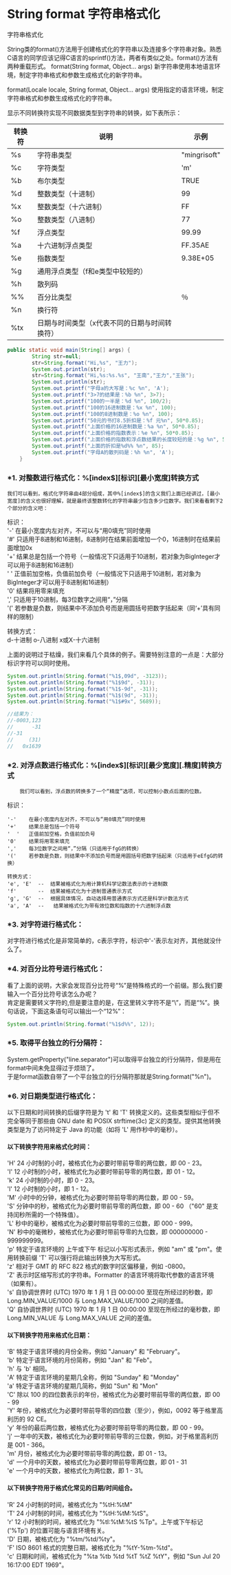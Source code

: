 # String format 字符串格式化

字符串格式化

String类的format()方法用于创建格式化的字符串以及连接多个字符串对象。熟悉C语言的同学应该记得C语言的sprintf()方法，两者有类似之处。format()方法有两种重载形式。
format(String format, Object... args) 新字符串使用本地语言环境，制定字符串格式和参数生成格式化的新字符串。

format(Locale locale, String format, Object... args) 使用指定的语言环境，制定字符串格式和参数生成格式化的字符串。

显示不同转换符实现不同数据类型到字符串的转换，如下表所示：

转换符|说明|示例
-----|---|---
%s|字符串类型|"mingrisoft"
%c|字符类型|'m'
%b|布尔类型|TRUE
%d|整数类型（十进制）|99
%x|整数类型（十六进制）|FF
%o|整数类型（八进制）|77
%f|浮点类型|99.99
%a|十六进制浮点类型|FF.35AE
%e|指数类型|9.38E+05
%g|通用浮点类型（f和e类型中较短的）|
%h|散列码|
%%|百分比类型|％
%n|换行符|
%tx|日期与时间类型（x代表不同的日期与时间转换符）


```java
public static void main(String[] args) {
        String str=null;
        str=String.format("Hi,%s", "王力");
        System.out.println(str);
        str=String.format("Hi,%s:%s.%s", "王南","王力","王张");          
        System.out.println(str);                         
        System.out.printf("字母a的大写是：%c %n", 'A');
        System.out.printf("3>7的结果是：%b %n", 3>7);
        System.out.printf("100的一半是：%d %n", 100/2);
        System.out.printf("100的16进制数是：%x %n", 100);
        System.out.printf("100的8进制数是：%o %n", 100);
        System.out.printf("50元的书打8.5折扣是：%f 元%n", 50*0.85);
        System.out.printf("上面价格的16进制数是：%a %n", 50*0.85);
        System.out.printf("上面价格的指数表示：%e %n", 50*0.85);
        System.out.printf("上面价格的指数和浮点数结果的长度较短的是：%g %n", 50*0.85);
        System.out.printf("上面的折扣是%d%% %n", 85);
        System.out.printf("字母A的散列码是：%h %n", 'A');
    }
```

### *1. 对整数进行格式化：%[index$][标识][最小宽度]转换方式  
    我们可以看到，格式化字符串由4部分组成，其中%[index$]的含义我们上面已经讲过，[最小宽度]的含义也很好理解，就是最终该整数转化的字符串最少包含多少位数字。我们来看看剩下2个部分的含义吧：

标识：  
'-'    在最小宽度内左对齐，不可以与“用0填充”同时使用  
'#'    只适用于8进制和16进制，8进制时在结果前面增加一个0，16进制时在结果前面增加0x  
'+'    结果总是包括一个符号（一般情况下只适用于10进制，若对象为BigInteger才可以用于8进制和16进制）  
'  '    正值前加空格，负值前加负号（一般情况下只适用于10进制，若对象为BigInteger才可以用于8进制和16进制）  
'0'    结果将用零来填充  
','    只适用于10进制，每3位数字之间用“，”分隔  
'('    若参数是负数，则结果中不添加负号而是用圆括号把数字括起来（同‘+’具有同样的限制）  

转换方式：  
d-十进制   o-八进制   x或X-十六进制

上面的说明过于枯燥，我们来看几个具体的例子。需要特别注意的一点是：大部分标识字符可以同时使用。

```java
System.out.println(String.format("%1$,09d", -3123));
System.out.println(String.format("%1$9d", -31));
System.out.println(String.format("%1$-9d", -31));
System.out.println(String.format("%1$(9d", -31));
System.out.println(String.format("%1$#9x", 5689));

//结果为：
//-0003,123
//      -31
//-31      
//     (31)
//   0x1639
```

### *2. 对浮点数进行格式化：%[index$][标识][最少宽度][.精度]转换方式
        我们可以看到，浮点数的转换多了一个“精度”选项，可以控制小数点后面的位数。

标识：

```
'-'    在最小宽度内左对齐，不可以与“用0填充”同时使用
'+'    结果总是包括一个符号
'  '   正值前加空格，负值前加负号
'0'    结果将用零来填充
','    每3位数字之间用“，”分隔（只适用于fgG的转换）
'('    若参数是负数，则结果中不添加负号而是用圆括号把数字括起来（只适用于eEfgG的转换）

转换方式：
'e', 'E'  --  结果被格式化为用计算机科学记数法表示的十进制数
'f'       --  结果被格式化为十进制普通表示方式
'g', 'G'  --  根据具体情况，自动选择用普通表示方式还是科学计数法方式
'a', 'A'  --   结果被格式化为带有效位数和指数的十六进制浮点数
```

### *3. 对字符进行格式化：  
对字符进行格式化是非常简单的，c表示字符，标识中'-'表示左对齐，其他就没什么了。

### *4. 对百分比符号进行格式化：  
看了上面的说明，大家会发现百分比符号“%”是特殊格式的一个前缀。那么我们要输入一个百分比符号该怎么办呢？  
肯定是需要转义字符的,但是要注意的是，在这里转义字符不是“\”，而是“%”。换句话说，下面这条语句可以输出一个“12%”：

```java
System.out.println(String.format("%1$d%%", 12));
```

### *5. 取得平台独立的行分隔符：  
System.getProperty("line.separator")可以取得平台独立的行分隔符，但是用在format中间未免显得过于烦琐了。  
于是format函数自带了一个平台独立的行分隔符那就是String.format("%n")。

### *6. 对日期类型进行格式化：  
以下日期和时间转换的后缀字符是为 't' 和 'T' 转换定义的。这些类型相似于但不完全等同于那些由 GNU date 和 POSIX strftime(3c) 定义的类型。提供其他转换类型是为了访问特定于 Java 的功能（如将 'L' 用作秒中的毫秒）。

#### 以下转换字符用来格式化时间：  
'H'     24 小时制的小时，被格式化为必要时带前导零的两位数，即 00 - 23。  
'I'     12 小时制的小时，被格式化为必要时带前导零的两位数，即 01 - 12。  
'k'     24 小时制的小时，即 0 - 23。  
'l'     12 小时制的小时，即 1 - 12。  
'M'     小时中的分钟，被格式化为必要时带前导零的两位数，即 00 - 59。  
'S'     分钟中的秒，被格式化为必要时带前导零的两位数，即 00 - 60 （"60" 是支持闰秒所需的一个特殊值）。  
'L'     秒中的毫秒，被格式化为必要时带前导零的三位数，即 000 - 999。  
'N'     秒中的毫微秒，被格式化为必要时带前导零的九位数，即 000000000 - 999999999。  
'p'     特定于语言环境的 上午或下午 标记以小写形式表示，例如 "am" 或 "pm"。使用转换前缀 'T' 可以强行将此输出转换为大写形式。  
'z'     相对于 GMT 的 RFC 822 格式的数字时区偏移量，例如 -0800。  
'Z'     表示时区缩写形式的字符串。Formatter 的语言环境将取代参数的语言环境（如果有）。  
's'     自协调世界时 (UTC) 1970 年 1 月 1 日 00:00:00 至现在所经过的秒数，即 Long.MIN_VALUE/1000 与 Long.MAX_VALUE/1000 之间的差值。  
'Q'     自协调世界时 (UTC) 1970 年 1 月 1 日 00:00:00 至现在所经过的毫秒数，即 Long.MIN_VALUE 与 Long.MAX_VALUE 之间的差值。  

#### 以下转换字符用来格式化日期：  
'B'     特定于语言环境的月份全称，例如 "January" 和 "February"。    
'b'     特定于语言环境的月份简称，例如 "Jan" 和 "Feb"。    
'h'     与 'b' 相同。    
'A'     特定于语言环境的星期几全称，例如 "Sunday" 和 "Monday"    
'a'     特定于语言环境的星期几简称，例如 "Sun" 和 "Mon"    
'C'     除以 100 的四位数表示的年份，被格式化为必要时带前导零的两位数，即 00 - 99    
'Y'     年份，被格式化为必要时带前导零的四位数（至少），例如，0092 等于格里高利历的 92 CE。   
'y'     年份的最后两位数，被格式化为必要时带前导零的两位数，即 00 - 99。   
'j'     一年中的天数，被格式化为必要时带前导零的三位数，例如，对于格里高利历是 001 - 366。  
'm'     月份，被格式化为必要时带前导零的两位数，即 01 - 13。  
'd'     一个月中的天数，被格式化为必要时带前导零两位数，即 01 - 31  
'e'     一个月中的天数，被格式化为两位数，即 1 - 31。  

#### 以下转换字符用于格式化常见的日期/时间组合。  
'R'     24 小时制的时间，被格式化为 "%tH:%tM"  
'T'     24 小时制的时间，被格式化为 "%tH:%tM:%tS"。  
'r'     12 小时制的时间，被格式化为 "%tI:%tM:%tS %Tp"。上午或下午标记 ('%Tp') 的位置可能与语言环境有关。  
'D'     日期，被格式化为 "%tm/%td/%ty"。  
'F'     ISO 8601 格式的完整日期，被格式化为 "%tY-%tm-%td"。  
'c'     日期和时间，被格式化为 "%ta %tb %td %tT %tZ %tY"，例如 "Sun Jul 20 16:17:00 EDT 1969"。  
